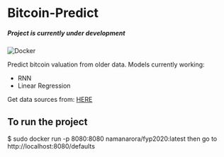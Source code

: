 # Bitcoin-Predict
##### Project is currently under development
![Docker](https://github.com/Naman1997/Bitcoin-Predict/workflows/Docker/badge.svg)

Predict bitcoin valuation from older data.
Models currently working:
  - RNN
  - Linear Regression

Get data sources from:
[HERE](https://www.kaggle.com/mczielinski/bitcoin-historical-data)

## To run the project

$ sudo docker run -p 8080:8080 namanarora/fyp2020:latest
then go to
http://localhost:8080/defaults
